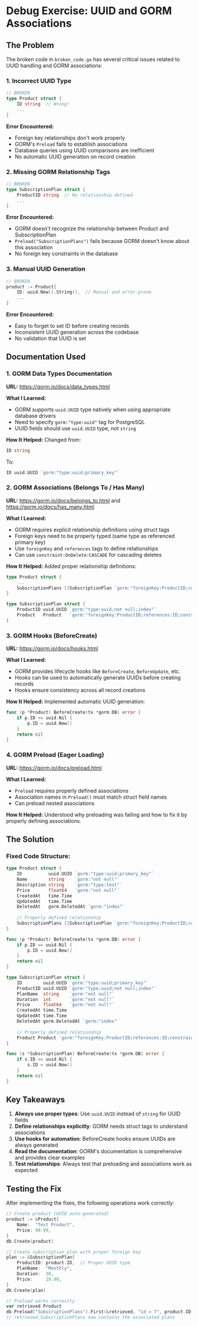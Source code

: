 # Debug Exercise: UUID and GORM Associations

## The Problem

The broken code in `broken_code.go` has several critical issues related to UUID handling and GORM associations:

### 1. **Incorrect UUID Type**
```go
// BROKEN
type Product struct {
    ID string  // Wrong!
    ...
}
```

**Error Encountered:**
- Foreign key relationships don't work properly
- GORM's `Preload` fails to establish associations
- Database queries using UUID comparisons are inefficient
- No automatic UUID generation on record creation

### 2. **Missing GORM Relationship Tags**
```go
// BROKEN
type SubscriptionPlan struct {
    ProductID string  // No relationship defined
    ...
}
```

**Error Encountered:**
- GORM doesn't recognize the relationship between Product and SubscriptionPlan
- `Preload("SubscriptionPlans")` fails because GORM doesn't know about this association
- No foreign key constraints in the database

### 3. **Manual UUID Generation**
```go
// BROKEN
product := Product{
    ID: uuid.New().String(),  // Manual and error-prone
    ...
}
```

**Error Encountered:**
- Easy to forget to set ID before creating records
- Inconsistent UUID generation across the codebase
- No validation that UUID is set

## Documentation Used

### 1. **GORM Data Types Documentation**
**URL:** https://gorm.io/docs/data_types.html

**What I Learned:**
- GORM supports `uuid.UUID` type natively when using appropriate database drivers
- Need to specify `gorm:"type:uuid"` tag for PostgreSQL
- UUID fields should use `uuid.UUID` type, not `string`

**How It Helped:**
Changed from:
```go
ID string
```
To:
```go
ID uuid.UUID `gorm:"type:uuid;primary_key"`
```

### 2. **GORM Associations (Belongs To / Has Many)**
**URL:** https://gorm.io/docs/belongs_to.html and https://gorm.io/docs/has_many.html

**What I Learned:**
- GORM requires explicit relationship definitions using struct tags
- Foreign keys need to be properly typed (same type as referenced primary key)
- Use `foreignKey` and `references` tags to define relationships
- Can use `constraint:OnDelete:CASCADE` for cascading deletes

**How It Helped:**
Added proper relationship definitions:
```go
type Product struct {
    ...
    SubscriptionPlans []SubscriptionPlan `gorm:"foreignKey:ProductID;constraint:OnDelete:CASCADE"`
}

type SubscriptionPlan struct {
    ProductID uuid.UUID `gorm:"type:uuid;not null;index"`
    Product   Product   `gorm:"foreignKey:ProductID;references:ID;constraint:OnDelete:CASCADE"`
}
```

### 3. **GORM Hooks (BeforeCreate)**
**URL:** https://gorm.io/docs/hooks.html

**What I Learned:**
- GORM provides lifecycle hooks like `BeforeCreate`, `BeforeUpdate`, etc.
- Hooks can be used to automatically generate UUIDs before creating records
- Hooks ensure consistency across all record creations

**How It Helped:**
Implemented automatic UUID generation:
```go
func (p *Product) BeforeCreate(tx *gorm.DB) error {
    if p.ID == uuid.Nil {
        p.ID = uuid.New()
    }
    return nil
}
```

### 4. **GORM Preload (Eager Loading)**
**URL:** https://gorm.io/docs/preload.html

**What I Learned:**
- `Preload` requires properly defined associations
- Association names in `Preload()` must match struct field names
- Can preload nested associations

**How It Helped:**
Understood why preloading was failing and how to fix it by properly defining associations.

## The Solution

### Fixed Code Structure:

```go
type Product struct {
    ID          uuid.UUID `gorm:"type:uuid;primary_key"`
    Name        string    `gorm:"not null"`
    Description string    `gorm:"type:text"`
    Price       float64   `gorm:"not null"`
    CreatedAt   time.Time
    UpdatedAt   time.Time
    DeletedAt   gorm.DeletedAt `gorm:"index"`
    
    // Properly defined relationship
    SubscriptionPlans []SubscriptionPlan `gorm:"foreignKey:ProductID;constraint:OnDelete:CASCADE"`
}

func (p *Product) BeforeCreate(tx *gorm.DB) error {
    if p.ID == uuid.Nil {
        p.ID = uuid.New()
    }
    return nil
}

type SubscriptionPlan struct {
    ID        uuid.UUID `gorm:"type:uuid;primary_key"`
    ProductID uuid.UUID `gorm:"type:uuid;not null;index"`
    PlanName  string    `gorm:"not null"`
    Duration  int       `gorm:"not null"`
    Price     float64   `gorm:"not null"`
    CreatedAt time.Time
    UpdatedAt time.Time
    DeletedAt gorm.DeletedAt `gorm:"index"`
    
    // Properly defined relationship
    Product Product `gorm:"foreignKey:ProductID;references:ID;constraint:OnDelete:CASCADE"`
}

func (s *SubscriptionPlan) BeforeCreate(tx *gorm.DB) error {
    if s.ID == uuid.Nil {
        s.ID = uuid.New()
    }
    return nil
}
```

## Key Takeaways

1. **Always use proper types**: Use `uuid.UUID` instead of `string` for UUID fields
2. **Define relationships explicitly**: GORM needs struct tags to understand associations
3. **Use hooks for automation**: BeforeCreate hooks ensure UUIDs are always generated
4. **Read the documentation**: GORM's documentation is comprehensive and provides clear examples
5. **Test relationships**: Always test that preloading and associations work as expected

## Testing the Fix

After implementing the fixes, the following operations work correctly:

```go
// Create product (UUID auto-generated)
product := &Product{
    Name:  "Test Product",
    Price: 99.99,
}
db.Create(product)

// Create subscription plan with proper foreign key
plan := &SubscriptionPlan{
    ProductID: product.ID,  // Proper UUID type
    PlanName:  "Monthly",
    Duration:  30,
    Price:     29.99,
}
db.Create(plan)

// Preload works correctly
var retrieved Product
db.Preload("SubscriptionPlans").First(&retrieved, "id = ?", product.ID)
// retrieved.SubscriptionPlans now contains the associated plans
```

